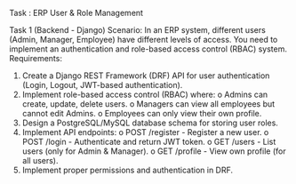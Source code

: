 Task : ERP User & Role Management

Task 1 (Backend - Django)
Scenario:
In an ERP system, different users (Admin, Manager, Employee) have different levels of access. You need to implement an authentication and role-based access control (RBAC) system.
Requirements:
1.	Create a Django REST Framework (DRF) API for user authentication (Login, Logout, JWT-based authentication).
2.	Implement role-based access control (RBAC) where: 
o	Admins can create, update, delete users.
o	Managers can view all employees but cannot edit Admins.
o	Employees can only view their own profile.
3.	Design a PostgreSQL/MySQL database schema for storing user roles.
4.	Implement API endpoints: 
o	POST /register - Register a new user.
o	POST /login - Authenticate and return JWT token.
o	GET /users - List users (only for Admin & Manager).
o	GET /profile - View own profile (for all users).
5.	Implement proper permissions and authentication in DRF.
